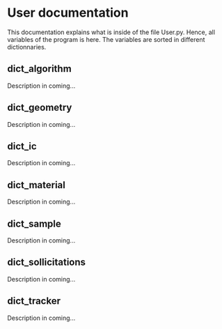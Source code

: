 # User documentation

This documentation explains what is inside of the file User.py. Hence, all variables of the program is here. The variables are sorted in different dictionnaries.

## dict_algorithm

Description in coming...

## dict_geometry

Description in coming...

## dict_ic

Description in coming...


## dict_material

Description in coming...

## dict_sample

Description in coming...

## dict_sollicitations

Description in coming...

## dict_tracker

Description in coming...

